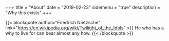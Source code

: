+++
title = "About"
date = "2019-02-23"
sidemenu = "true"
description = "Why this exists"
+++

{{< blockquote author="Friedrich Nietzsche" link="https://en.wikipedia.org/wiki/Twilight_of_the_Idols" >}}
  He who has a why to live for can bear almost any how.
{{< /blockquote >}}

